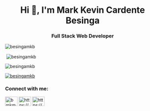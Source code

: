<h1 align="center">Hi 👋, I'm Mark Kevin Cardente Besinga</h1>
<h3 align="center">Full Stack Web Developer</h3>
<p align="left">
  <img
    src="https://komarev.com/ghpvc/?username=besingamkb&label=Profile%20views&color=0e75b6&style=flat"
    alt="besingamkb"
  />
</p>
<!--- <p>
  <img
    align="left"
    src="https://github-readme-stats.vercel.app/api/top-langs?username=besingamkb&show_icons=true&locale=en&layout=compact"
    alt="besingamkb"
  />
</p> --->
<p>
  &nbsp;<img
    align="center"
    src="https://github-readme-stats.vercel.app/api?username=besingamkb&show_icons=true&locale=en"
    alt="besingamkb"
  />
</p>
<p>
  <img
    align="center"
    src="https://github-readme-streak-stats.herokuapp.com/?user=besingamkb&"
    alt="besingamkb"
  />
</p>


<p align="left">
  <a href="https://github.com/ryo-ma/github-profile-trophy"
    ><img
      src="https://github-profile-trophy.vercel.app/?username=besingamkb"
      alt="besingamkb"
  /></a>
</p>
<h3 align="left">Connect with me:</h3>
<p align="left">
  <a href="https://twitter.com/bmkmark77391" target="blank"
    ><img
      align="center"
      src="https://raw.githubusercontent.com/rahuldkjain/github-profile-readme-generator/master/src/images/icons/Social/twitter.svg"
      alt="bmkmark77391"
      height="30"
      width="40"
  /></a>
  <a
    href="https://linkedin.com/in/https://www.linkedin.com/in/besingamkb/"
    target="blank"
    ><img
      align="center"
      src="https://raw.githubusercontent.com/rahuldkjain/github-profile-readme-generator/master/src/images/icons/Social/linked-in-alt.svg"
      alt="https://www.linkedin.com/in/besingamkb/"
      height="30"
      width="40"
  /></a>
  <a style="display:none"
    href="https://stackoverflow.com/users/2659774/kevdev"
    target="blank"
    ><img
      align="center"
      src="https://raw.githubusercontent.com/rahuldkjain/github-profile-readme-generator/master/src/images/icons/Social/stack-overflow.svg"
      alt="https://stackoverflow.com/users/2659774/kevdev"
      height="30"
      width="40"
  /></a>
  <a href="https://fb.com/https://www.facebook.com/besingamk" target="blank"
    ><img
      align="center"
      src="https://raw.githubusercontent.com/rahuldkjain/github-profile-readme-generator/master/src/images/icons/Social/facebook.svg"
      alt="https://www.facebook.com/besingamk"
      height="30"
      width="40"
  /></a>
</p>
